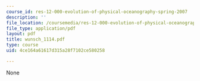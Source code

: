 ```yaml
---
course_id: res-12-000-evolution-of-physical-oceanography-spring-2007
description: ''
file_location: /coursemedia/res-12-000-evolution-of-physical-oceanography-spring-2007/4ce164a61617d315a28f7102ce580258_wunsch_1114.pdf
file_type: application/pdf
layout: pdf
title: wunsch_1114.pdf
type: course
uid: 4ce164a61617d315a28f7102ce580258

---
```

None